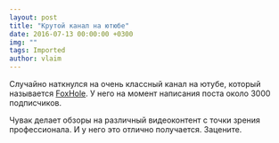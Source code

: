 ```yaml
---
layout: post
title: "Крутой канал на ютюбе"
date: 2016-07-13 00:00:00 +0300
img: ""
tags: Imported
author: vlaim
---
```


Случайно наткнулся на очень классный канал на ютубе, который называется [FoxHole](https://www.youtube.com/channel/UC1__68e5kg1dHGjLibP2v7Q). У него на момент написания поста около 3000 подписчиков.

Чувак делает обзоры на различный видеоконтент с точки зрения профессионала. И у него это отлично получается. Зацените.